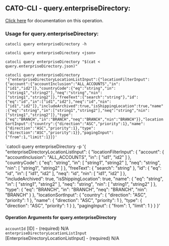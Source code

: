 
## CATO-CLI - query.enterpriseDirectory:
[Click here](https://api.catonetworks.com/documentation/#query-query.enterpriseDirectory) for documentation on this operation.

### Usage for query.enterpriseDirectory:

`catocli query enterpriseDirectory -h`

`catocli query enterpriseDirectory <json>`

`catocli query enterpriseDirectory "$(cat < query.enterpriseDirectory.json)"`

`catocli query enterpriseDirectory '{"enterpriseDirectoryLocationListInput":{"locationFilterInput":{"account":{"accountInclusion":"ALL_ACCOUNTS","in":["id1","id2"]},"countryCode":{"eq":"string","in":["string1","string2"],"neq":"string","nin":["string1","string2"]},"freeText":{"search":"string"},"id":{"eq":"id","in":["id1","id2"],"neq":"id","nin":["id1","id2"]},"includeArchived":true,"isShippingLocation":true,"name":{"eq":"string","in":["string1","string2"],"neq":"string","nin":["string1","string2"]},"type":{"eq":"BRANCH","in":"BRANCH","neq":"BRANCH","nin":"BRANCH"}},"locationSortInput":{"country":{"direction":"ASC","priority":1},"name":{"direction":"ASC","priority":1},"type":{"direction":"ASC","priority":1}},"pagingInput":{"from":1,"limit":1}}}'`

`catocli query enterpriseDirectory -p '{
    "enterpriseDirectoryLocationListInput": {
        "locationFilterInput": {
            "account": {
                "accountInclusion": "ALL_ACCOUNTS",
                "in": [
                    "id1",
                    "id2"
                ]
            },
            "countryCode": {
                "eq": "string",
                "in": [
                    "string1",
                    "string2"
                ],
                "neq": "string",
                "nin": [
                    "string1",
                    "string2"
                ]
            },
            "freeText": {
                "search": "string"
            },
            "id": {
                "eq": "id",
                "in": [
                    "id1",
                    "id2"
                ],
                "neq": "id",
                "nin": [
                    "id1",
                    "id2"
                ]
            },
            "includeArchived": true,
            "isShippingLocation": true,
            "name": {
                "eq": "string",
                "in": [
                    "string1",
                    "string2"
                ],
                "neq": "string",
                "nin": [
                    "string1",
                    "string2"
                ]
            },
            "type": {
                "eq": "BRANCH",
                "in": "BRANCH",
                "neq": "BRANCH",
                "nin": "BRANCH"
            }
        },
        "locationSortInput": {
            "country": {
                "direction": "ASC",
                "priority": 1
            },
            "name": {
                "direction": "ASC",
                "priority": 1
            },
            "type": {
                "direction": "ASC",
                "priority": 1
            }
        },
        "pagingInput": {
            "from": 1,
            "limit": 1
        }
    }
}'


#### Operation Arguments for query.enterpriseDirectory ####

`accountId` [ID] - (required) N/A    
`enterpriseDirectoryLocationListInput` [EnterpriseDirectoryLocationListInput] - (required) N/A    
